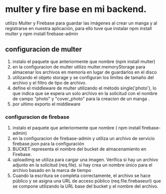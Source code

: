 # multer y fire base en mi backend.
utilizo Multer y Firebase para guardar las imágenes al crear un manga y al registrarse en nuestra aplicación,
para ello tuve que instalar npm install multer y npm install firebase-admin

## configuracion de multer 
1. instalo el paquete que anteriormente que  nombre (npm install multer)
2. en la configuracion de multer utilizo  multer.memoryStorage para almacenar los archivos en memoria en lugar de guardarlos en el disco
3. utilizando el objeto storage y se configuran los límites de tamaño del archivo y el filtro de tipo de archivo.
4. define el middleware de multer utilizando el método single('photo'), lo que indica que se espera un solo archivo en la solicitud con el nombre de campo "photo" y "cover_photo" para la creacion de un manga  .
5. por ultimo exporto el middleware

### configuracion de firebase
1. instalo el paquete que anteriormente que  nombre ( npm install firebase-admin)
2. en la configuracion de firebase-admin y utiliza un archivo de servicio firebase.json para la configuración 
3. BUCKET representa el nombre del bucket de almacenamiento en Firebase.
4. uploadimg  se utiliza para cargar una imagen. Verifica si hay un archivo adjunto en la solicitud (req.file).
si hay crea un nombre único para el archivo basado en la marca de tiempo
5. Cuando la escritura se completa correctamente, el archivo se hace público y se asigna una URL de acceso público (req.file.firebaseurl) que se compone utilizando la URL base del bucket y el nombre del archivo.

